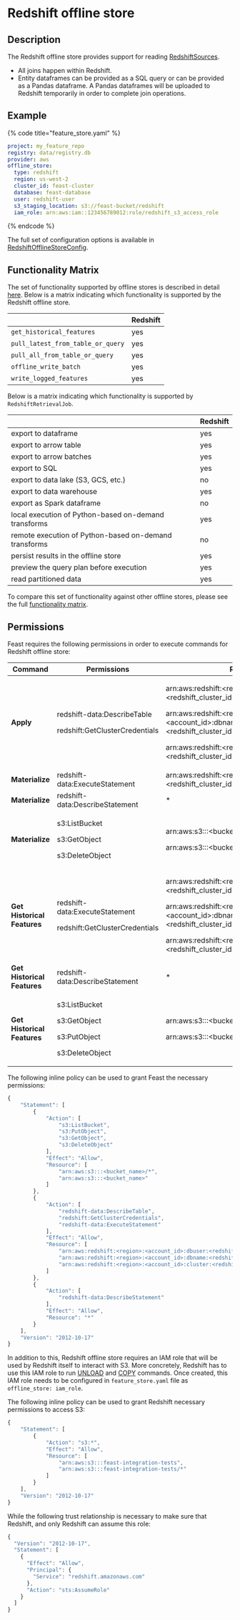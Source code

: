 # Redshift offline store

## Description

The Redshift offline store provides support for reading [RedshiftSources](../data-sources/redshift.md).

* All joins happen within Redshift. 
* Entity dataframes can be provided as a SQL query or can be provided as a Pandas dataframe. A Pandas dataframes will be uploaded to Redshift temporarily in order to complete join operations.

## Example

{% code title="feature_store.yaml" %}
```yaml
project: my_feature_repo
registry: data/registry.db
provider: aws
offline_store:
  type: redshift
  region: us-west-2
  cluster_id: feast-cluster
  database: feast-database
  user: redshift-user
  s3_staging_location: s3://feast-bucket/redshift
  iam_role: arn:aws:iam::123456789012:role/redshift_s3_access_role
```
{% endcode %}

The full set of configuration options is available in [RedshiftOfflineStoreConfig](https://rtd.feast.dev/en/master/#feast.infra.offline_stores.redshift.RedshiftOfflineStoreConfig).

## Functionality Matrix

The set of functionality supported by offline stores is described in detail [here](README.md#functionality).
Below is a matrix indicating which functionality is supported by the Redshift offline store.

| | Redshift |
| :-------------------------------- | :-- |
| `get_historical_features`         | yes |
| `pull_latest_from_table_or_query` | yes |
| `pull_all_from_table_or_query`    | yes |
| `offline_write_batch`             | yes |
| `write_logged_features`           | yes |

Below is a matrix indicating which functionality is supported by `RedshiftRetrievalJob`.

| | Redshift |
| --------------------------------- | --- |
| export to dataframe                                   | yes |
| export to arrow table                                 | yes |
| export to arrow batches                               | yes |
| export to SQL                                         | yes |
| export to data lake (S3, GCS, etc.)                   | no  |
| export to data warehouse                              | yes |
| export as Spark dataframe                             | no  |
| local execution of Python-based on-demand transforms  | yes |
| remote execution of Python-based on-demand transforms | no  |
| persist results in the offline store                  | yes |
| preview the query plan before execution               | yes |
| read partitioned data                                 | yes |

To compare this set of functionality against other offline stores, please see the full [functionality matrix](README.md#functionality-matrix).

## Permissions

Feast requires the following permissions in order to execute commands for Redshift offline store:

| **Command**                 | Permissions                                                                      | Resources                                                                                                                                                                                                                                                                                                                           |
| --------------------------- | -------------------------------------------------------------------------------- | ----------------------------------------------------------------------------------------------------------------------------------------------------------------------------------------------------------------------------------------------------------------------------------------------------------------------------------- |
| **Apply**                   | <p>redshift-data:DescribeTable</p><p>redshift:GetClusterCredentials</p>          | <p>arn:aws:redshift:&#x3C;region>:&#x3C;account_id>:dbuser:&#x3C;redshift_cluster_id>/&#x3C;redshift_username></p><p>arn:aws:redshift:&#x3C;region>:&#x3C;account_id>:dbname:&#x3C;redshift_cluster_id>/&#x3C;redshift_database_name></p><p>arn:aws:redshift:&#x3C;region>:&#x3C;account_id>:cluster:&#x3C;redshift_cluster_id></p> |
| **Materialize**             | redshift-data:ExecuteStatement                                                   | arn:aws:redshift:\<region>:\<account_id>:cluster:\<redshift_cluster_id>                                                                                                                                                                                                                                                             |
| **Materialize**             | redshift-data:DescribeStatement                                                  | \*                                                                                                                                                                                                                                                                                                                                  |
| **Materialize**             | <p>s3:ListBucket</p><p>s3:GetObject</p><p>s3:DeleteObject</p>                    | <p>arn:aws:s3:::&#x3C;bucket_name></p><p>arn:aws:s3:::&#x3C;bucket_name>/*</p>                                                                                                                                                                                                                                                      |
| **Get Historical Features** | <p>redshift-data:ExecuteStatement</p><p>redshift:GetClusterCredentials</p>       | <p>arn:aws:redshift:&#x3C;region>:&#x3C;account_id>:dbuser:&#x3C;redshift_cluster_id>/&#x3C;redshift_username></p><p>arn:aws:redshift:&#x3C;region>:&#x3C;account_id>:dbname:&#x3C;redshift_cluster_id>/&#x3C;redshift_database_name></p><p>arn:aws:redshift:&#x3C;region>:&#x3C;account_id>:cluster:&#x3C;redshift_cluster_id></p> |
| **Get Historical Features** | redshift-data:DescribeStatement                                                  | \*                                                                                                                                                                                                                                                                                                                                  |
| **Get Historical Features** | <p>s3:ListBucket</p><p>s3:GetObject</p><p>s3:PutObject</p><p>s3:DeleteObject</p> | <p>arn:aws:s3:::&#x3C;bucket_name></p><p>arn:aws:s3:::&#x3C;bucket_name>/*</p>                                                                                                                                                                                                                                                      |

The following inline policy can be used to grant Feast the necessary permissions:

```javascript
{
    "Statement": [
        {
            "Action": [
                "s3:ListBucket",
                "s3:PutObject",
                "s3:GetObject",
                "s3:DeleteObject"
            ],
            "Effect": "Allow",
            "Resource": [
                "arn:aws:s3:::<bucket_name>/*",
                "arn:aws:s3:::<bucket_name>"
            ]
        },
        {
            "Action": [
                "redshift-data:DescribeTable",
                "redshift:GetClusterCredentials",
                "redshift-data:ExecuteStatement"
            ],
            "Effect": "Allow",
            "Resource": [
                "arn:aws:redshift:<region>:<account_id>:dbuser:<redshift_cluster_id>/<redshift_username>",
                "arn:aws:redshift:<region>:<account_id>:dbname:<redshift_cluster_id>/<redshift_database_name>",
                "arn:aws:redshift:<region>:<account_id>:cluster:<redshift_cluster_id>"
            ]
        },
        {
            "Action": [
                "redshift-data:DescribeStatement"
            ],
            "Effect": "Allow",
            "Resource": "*"
        }
    ],
    "Version": "2012-10-17"
}
```

In addition to this, Redshift offline store requires an IAM role that will be used by Redshift itself to interact with S3. More concretely, Redshift has to use this IAM role to run [UNLOAD](https://docs.aws.amazon.com/redshift/latest/dg/r_UNLOAD.html) and [COPY](https://docs.aws.amazon.com/redshift/latest/dg/r_COPY.html) commands. Once created, this IAM role needs to be configured in `feature_store.yaml` file as `offline_store: iam_role`.

The following inline policy can be used to grant Redshift necessary permissions to access S3:

```javascript
{
    "Statement": [
        {
            "Action": "s3:*",
            "Effect": "Allow",
            "Resource": [
                "arn:aws:s3:::feast-integration-tests",
                "arn:aws:s3:::feast-integration-tests/*"
            ]
        }
    ],
    "Version": "2012-10-17"
}
```

While the following trust relationship is necessary to make sure that Redshift, and only Redshift can assume this role:

```javascript
{
  "Version": "2012-10-17",
  "Statement": [
    {
      "Effect": "Allow",
      "Principal": {
        "Service": "redshift.amazonaws.com"
      },
      "Action": "sts:AssumeRole"
    }
  ]
}
```
